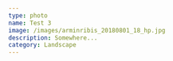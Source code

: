 ```yaml
---
type: photo
name: Test 3
image: /images/arminribis_20180801_18_hp.jpg
description: Somewhere...
category: Landscape
---
```


